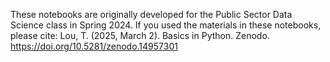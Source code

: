 These notebooks are originally developed for the Public Sector Data Science class in Spring 2024. 
If you used the materials in these notebooks, please cite:
Lou, T. (2025, March 2). Basics in Python. Zenodo. https://doi.org/10.5281/zenodo.14957301
